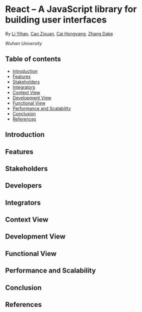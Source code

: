 # React – A JavaScript library for building user interfaces

By [Li Yihan](https://github.com/liyihann), [Cao Zixuan](https://github.com/caozixuan), [Cai Hongyang](https://github.com/LuvMeReal), [Zhang Dake](https://github.com/RickyZhang1998)  

*Wuhan University*

## Table of contents
- [Introduction](#introduction)
- [Features](#features)
- [Stakeholders](#stakeholders)
- [Integrators](#integrators)
- [Context View](#context-view)
- [Development View](#development-view)
- [Functional View](#functional-view)
- [Performance and Scalability](#performance-and-scalability)
- [Conclusion](#conclusion)
- [References](#references)


## Introduction

## Features

## Stakeholders

## Developers

## Integrators

## Context View

## Development View

## Functional View

## Performance and Scalability

## Conclusion

## References
